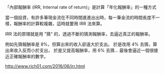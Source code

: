 
「內部報酬率 (IRR, Internal rate of return)」是計算「年化報酬率」的一種方式

當一個投資，有許多筆現金流在不同時間進進出出時，每一筆金流的時間長度不一樣，報酬率的計算較複雜，這時就要用 IRR 法來算。

IRR 法的原理就是用 "猜" 的，透過不斷的猜測報酬率，去逼近真正的報酬率。

例如先猜報酬率是 8%，但算出來的收入卻遠大於支出。
於是改用 4% 去猜，算出來收入反而小於支出，
於是又提高報酬率，用 6% 去猜...
最後會逼近一個很接近正確報酬率的數字。

http://www.rich01.com/2016/06/irr.html
